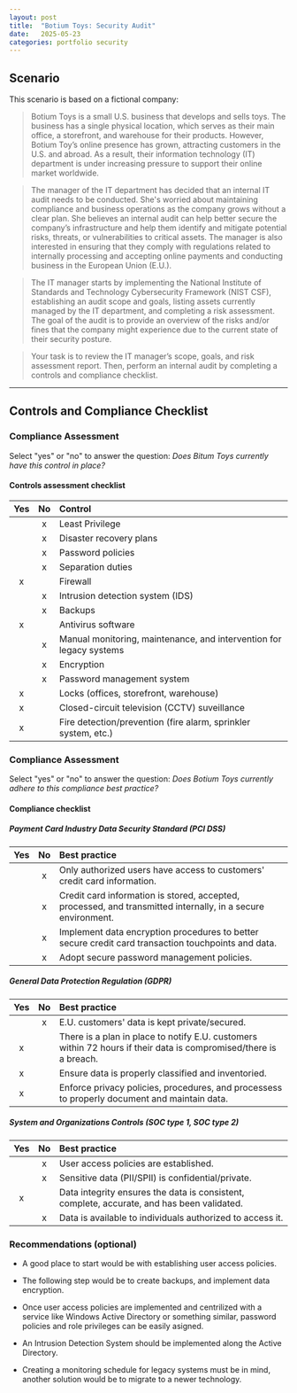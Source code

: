 ```yaml
---
layout: post
title:  "Botium Toys: Security Audit"
date:   2025-05-23
categories: portfolio security
---
```


## Scenario

This scenario is based on a fictional company:

> Botium Toys is a small U.S. business that develops and sells toys. The business has a single physical location, which serves as their main office, a storefront, and warehouse for their products. However, Botium Toy’s online presence has grown, attracting customers in the U.S. and abroad. As a result, their information technology (IT) department is under increasing pressure to support their online market worldwide.

> The manager of the IT department has decided that an internal IT audit needs to be conducted. She's worried about maintaining compliance and business operations as the company grows without a clear plan. She believes an internal audit can help better secure the company’s infrastructure and help them identify and mitigate potential risks, threats, or vulnerabilities to critical assets. The manager is also interested in ensuring that they comply with regulations related to internally processing and accepting online payments and conducting business in the European Union (E.U.).

> The IT manager starts by implementing the National Institute of Standards and Technology Cybersecurity Framework (NIST CSF), establishing an audit scope and goals, listing assets currently managed by the IT department, and completing a risk assessment. The goal of the audit is to provide an overview of the risks and/or fines that the company might experience due to the current state of their security posture.

> Your task is to review the IT manager’s scope, goals, and risk assessment report. Then, perform an internal audit by completing a controls and compliance checklist.

---

## Controls and Compliance Checklist

### Compliance Assessment

Select "yes" or "no" to answer the question: *Does Bitum Toys currently have this control in place?*

#### Controls assessment checklist

| Yes | No  | Control   |
|:---:|:---:|:--------- |
|     |  x  | Least Privilege                                                       |
|     |  x  | Disaster recovery plans                                               |
|     |  x  | Password policies                                                     |
|     |  x  | Separation duties                                                     |
|  x  |     | Firewall                                                              |
|     |  x  | Intrusion detection system (IDS)                                      |
|     |  x  | Backups                                                               |
|  x  |     | Antivirus software                                                    |
|     |  x  | Manual monitoring, maintenance, and intervention for legacy systems   |
|     |  x  | Encryption                                                            |
|     |  x  | Password management system                                            |
|  x  |     | Locks (offices, storefront, warehouse)                                |
|  x  |     | Closed-circuit television (CCTV) suveillance                          |
|  x  |     | Fire detection/prevention (fire alarm, sprinkler system, etc.)        |


### Compliance Assessment

Select "yes" or "no" to answer the question: *Does Botium Toys currently adhere to this compliance best practice?*

#### Compliance checklist

##### Payment Card Industry Data Security Standard (PCI DSS)

| Yes | No  | Best practice   |
|:---:|:---:|:--------- |
|     |  x  | Only authorized users have access to customers' credit card information. |
|     |  x  | Credit card information is stored, accepted, processed, and transmitted internally, in a secure environment. |
|     |  x  | Implement data encryption procedures to better secure credit card transaction touchpoints and data. |
|     |  x  | Adopt secure password management policies. |

##### General Data Protection Regulation (GDPR)

| Yes | No  | Best practice   |
|:---:|:---:|:--------- |
|     |  x  | E.U. customers' data is kept private/secured. |
|  x  |     | There is a plan in place to notify E.U. customers within 72 hours if their data is compromised/there is a breach. |
|  x  |     | Ensure data is properly classified and inventoried. |
|  x  |     | Enforce privacy policies, procedures, and processess to properly document and maintain data. |

##### System and Organizations Controls (SOC type 1, SOC type 2)

| Yes | No  | Best practice   |
|:---:|:---:|:--------- |
|     |  x  | User access policies are established. |
|     |  x  | Sensitive data (PII/SPII) is confidential/private. |
|  x  |     | Data integrity ensures the data is consistent, complete, accurate, and has been validated. |
|     |  x  | Data is available to individuals authorized to access it. |

### Recommendations (optional)

- A good place to start would be with establishing user access policies.

- The following step would be to create backups, and implement data encryption.

- Once user access policies are implemented and centrilized with a service like Windows Active Directory or something similar, password policies and role privileges can be easily asigned.

- An Intrusion Detection System should be implemented along the Active Directory.

- Creating a monitoring schedule for legacy systems must be in mind, another solution would be to migrate to a newer technology.
